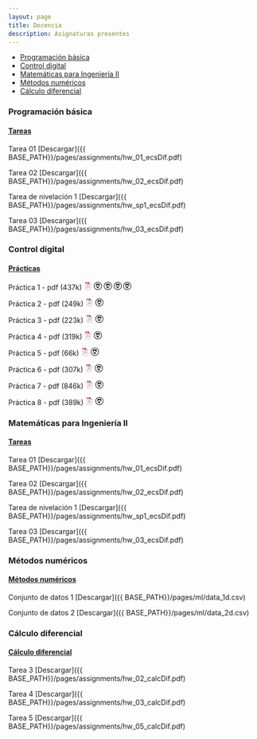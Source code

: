 ```yaml
---
layout: page
title: Docencia
description: Asignaturas presentes
---
```


<div class="navbar">
    <div class="navbar-inner">
        <ul class="nav">
            <li><a href="#progbas">Programación básica</a></li>
            <li><a href="#ctrldig">Control digital</a></li>
            <li><a href="#matIng2">Matemáticas para Ingeniería II</a></li>
            <li><a href="#metnum">Métodos numéricos</a></li>
            <li><a href="#calcdif">Cálculo diferencial</a></li>
        </ul>
    </div>
</div>

### <a name="progbas"></a>Programación básica

#### <u>Tareas</u>
Tarea 01
[Descargar]({{ BASE_PATH}}/pages/assignments/hw_01_ecsDif.pdf)

Tarea 02
[Descargar]({{ BASE_PATH}}/pages/assignments/hw_02_ecsDif.pdf)

Tarea de nivelación 1
[Descargar]({{ BASE_PATH}}/pages/assignments/hw_sp1_ecsDif.pdf)

Tarea 03
[Descargar]({{ BASE_PATH}}/pages/assignments/hw_03_ecsDif.pdf)

### <a name="ctrldig"></a>Control digital 

#### <u>Prácticas</u>
Práctica 1 - pdf (437k)
[![pdf](icons16/pdf-icon.png)]({{BASE_PATH}}/pages/assignments/prac_ctrldig_01.pdf)
[![github](icons16/github-icon.png)](https://github.com/enriGarcia/microcontroladores/blob/master/src/prac01-1.c)
[![github](icons16/github-icon.png)](https://github.com/enriGarcia/microcontroladores/blob/master/src/prac01-2.c)
[![github](icons16/github-icon.png)](https://github.com/enriGarcia/microcontroladores/blob/master/src/prac01-3.c)
[![github](icons16/github-icon.png)](https://github.com/enriGarcia/microcontroladores/blob/master/src/prac01-4.c)<br/>

Práctica 2 - pdf (249k)
[![pdf](icons16/pdf-icon.png)]({{BASE_PATH}}/pages/assignments/prac_ctrldig_02.pdf)
[![github](icons16/github-icon.png)](https://github.com/kbroman/Talk_MSU2019)<br/>

Práctica 3 - pdf (223k)
[![pdf](icons16/pdf-icon.png)]({{BASE_PATH}}/pages/assignments/prac_ctrldig_03.pdf)
[![github](icons16/github-icon.png)](https://github.com/kbroman/Talk_MSU2019)<br/>

Práctica 4 - pdf (319k)
[![pdf](icons16/pdf-icon.png)]({{BASE_PATH}}/pages/assignments/prac_ctrldig_04.pdf)
[![github](icons16/github-icon.png)](https://github.com/kbroman/Talk_MSU2019)<br/>

Práctica 5 - pdf (66k)
[![pdf](icons16/pdf-icon.png)]({{BASE_PATH}}/pages/assignments/prac_ctrldig_05.pdf)
[![github](icons16/github-icon.png)](https://github.com/kbroman/Talk_MSU2019)<br/>

Práctica 6 - pdf (307k)
[![pdf](icons16/pdf-icon.png)]({{BASE_PATH}}/pages/assignments/prac_ctrldig_06.pdf)
[![github](icons16/github-icon.png)](https://github.com/kbroman/Talk_MSU2019)<br/>

Práctica 7 - pdf (846k)
[![pdf](icons16/pdf-icon.png)]({{BASE_PATH}}/pages/assignments/prac_ctrldig_07.pdf)
[![github](icons16/github-icon.png)](https://github.com/kbroman/Talk_MSU2019)<br/>

Práctica 8 - pdf (389k)
[![pdf](icons16/pdf-icon.png)]({{BASE_PATH}}/pages/assignments/prac_ctrldig_08.pdf)
[![github](icons16/github-icon.png)](https://github.com/kbroman/Talk_MSU2019)<br/>


### <a name="matIng2"></a>Matemáticas para Ingeniería II

#### <u>Tareas</u>
Tarea 01
[Descargar]({{ BASE_PATH}}/pages/assignments/hw_01_ecsDif.pdf)

Tarea 02
[Descargar]({{ BASE_PATH}}/pages/assignments/hw_02_ecsDif.pdf)

Tarea de nivelación 1
[Descargar]({{ BASE_PATH}}/pages/assignments/hw_sp1_ecsDif.pdf)

Tarea 03
[Descargar]({{ BASE_PATH}}/pages/assignments/hw_03_ecsDif.pdf)

### <a name="metnum"></a>Métodos numéricos

#### <u>Métodos numéricos</u>
Conjunto de datos 1
[Descargar]({{ BASE_PATH}}/pages/ml/data_1d.csv)

Conjunto de datos 2
[Descargar]({{ BASE_PATH}}/pages/ml/data_2d.csv)


### <a name="calcdif"></a>Cálculo diferencial

#### <u>Cálculo diferencial</u>
Tarea 3
[Descargar]({{ BASE_PATH}}/pages/assignments/hw_02_calcDif.pdf)

Tarea 4
[Descargar]({{ BASE_PATH}}/pages/assignments/hw_03_calcDif.pdf)

Tarea 5
[Descargar]({{ BASE_PATH}}/pages/assignments/hw_05_calcDif.pdf)

<!-- Note: this is how to write a comment in HTML. Everything in here won't show up on your webpage.-->

<!--
To increase the size of the title, use fewer # in front of the paper title.
To decrease the size of the title, use more #. 
To remove the italics, remove the * before and after the description
To remove the underline from the title, remove the <u> tags (<u> and </u>)
-->
